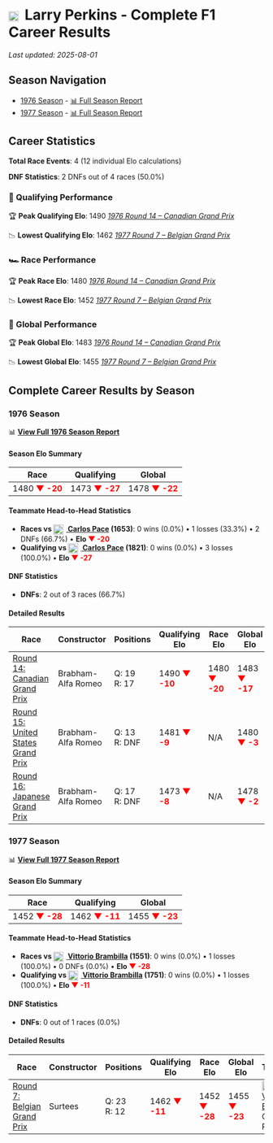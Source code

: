 # <img src="https://upload.wikimedia.org/wikipedia/commons/8/88/Flag_of_Australia_%28converted%29.svg" alt="Australia" width="20" height="auto" style="vertical-align: middle; margin-right: 5px;" onerror="this.outerHTML='🇦🇺'; this.style.marginRight='5px';"/> Larry Perkins - Complete F1 Career Results

*Last updated: 2025-08-01*

## Season Navigation

- [1976 Season](#1976-season) - [📊 Full Season Report](../seasons/1976-season-report)
- [1977 Season](#1977-season) - [📊 Full Season Report](../seasons/1977-season-report)

## Career Statistics

**Total Race Events**: 4 (12 individual Elo calculations)

**DNF Statistics**: 2 DNFs out of 4 races (50.0%)

### 🏁 Qualifying Performance

🏆 **Peak Qualifying Elo**: 1490
   *[1976 Round 14 – Canadian Grand Prix](../seasons/1976-season-report#round-14-canadian-grand-prix)*

📉 **Lowest Qualifying Elo**: 1462
   *[1977 Round 7 – Belgian Grand Prix](../seasons/1977-season-report#round-7-belgian-grand-prix)*

### 🏎️ Race Performance

🏆 **Peak Race Elo**: 1480
   *[1976 Round 14 – Canadian Grand Prix](../seasons/1976-season-report#round-14-canadian-grand-prix)*

📉 **Lowest Race Elo**: 1452
   *[1977 Round 7 – Belgian Grand Prix](../seasons/1977-season-report#round-7-belgian-grand-prix)*

### 🌟 Global Performance

🏆 **Peak Global Elo**: 1483
   *[1976 Round 14 – Canadian Grand Prix](../seasons/1976-season-report#round-14-canadian-grand-prix)*

📉 **Lowest Global Elo**: 1455
   *[1977 Round 7 – Belgian Grand Prix](../seasons/1977-season-report#round-7-belgian-grand-prix)*


## Complete Career Results by Season

### 1976 Season

📊 **[View Full 1976 Season Report](../seasons/1976-season-report)**

#### Season Elo Summary

| Race | Qualifying | Global |
|------|------------|--------|
| 1480 **<span style="color: red;">▼ -20</span>** | 1473 **<span style="color: red;">▼ -27</span>** | 1478 **<span style="color: red;">▼ -22</span>** |

#### Teammate Head-to-Head Statistics

- **Races vs [<img src="https://upload.wikimedia.org/wikipedia/commons/0/05/Flag_of_Brazil.svg" alt="Brazil" width="20" height="auto" style="vertical-align: middle; margin-right: 5px;" onerror="this.outerHTML='🇧🇷'; this.style.marginRight='5px';"/> Carlos Pace](carlos-pace) (1653)**: 0 wins (0.0%) • 1 losses (33.3%) • 2 DNFs (66.7%) • **Elo <span style="color: red;">▼ -20</span>**
- **Qualifying vs [<img src="https://upload.wikimedia.org/wikipedia/commons/0/05/Flag_of_Brazil.svg" alt="Brazil" width="20" height="auto" style="vertical-align: middle; margin-right: 5px;" onerror="this.outerHTML='🇧🇷'; this.style.marginRight='5px';"/> Carlos Pace](carlos-pace) (1821)**: 0 wins (0.0%) • 3 losses (100.0%) • **Elo <span style="color: red;">▼ -27</span>**

#### DNF Statistics

- **DNFs**: 2 out of 3 races (66.7%)

#### Detailed Results

| Race | Constructor | Positions | Qualifying Elo | Race Elo | Global Elo | Teammate |
|------|-------------|-----------|----------------|----------|------------|----------|
| [Round 14: Canadian Grand Prix](../seasons/1976-season-report#round-14-canadian-grand-prix) | Brabham-Alfa Romeo | Q: 19<br/>R: 17 | 1490 **<span style="color: red;">▼ -10</span>** | 1480 **<span style="color: red;">▼ -20</span>** | 1483 **<span style="color: red;">▼ -17</span>** | [<img src="https://upload.wikimedia.org/wikipedia/commons/0/05/Flag_of_Brazil.svg" alt="Brazil" width="20" height="auto" style="vertical-align: middle; margin-right: 5px;" onerror="this.outerHTML='🇧🇷'; this.style.marginRight='5px';"/> Carlos Pace](carlos-pace)<br/>Q: 10<br/>R: 7 |
| [Round 15: United States Grand Prix](../seasons/1976-season-report#round-15-united-states-grand-prix) | Brabham-Alfa Romeo | Q: 13<br/>R: DNF | 1481 **<span style="color: red;">▼ -9</span>** | N/A | 1480 **<span style="color: red;">▼ -3</span>** | [<img src="https://upload.wikimedia.org/wikipedia/commons/0/05/Flag_of_Brazil.svg" alt="Brazil" width="20" height="auto" style="vertical-align: middle; margin-right: 5px;" onerror="this.outerHTML='🇧🇷'; this.style.marginRight='5px';"/> Carlos Pace](carlos-pace)<br/>Q: 10<br/>R: 19 |
| [Round 16: Japanese Grand Prix](../seasons/1976-season-report#round-16-japanese-grand-prix) | Brabham-Alfa Romeo | Q: 17<br/>R: DNF | 1473 **<span style="color: red;">▼ -8</span>** | N/A | 1478 **<span style="color: red;">▼ -2</span>** | [<img src="https://upload.wikimedia.org/wikipedia/commons/0/05/Flag_of_Brazil.svg" alt="Brazil" width="20" height="auto" style="vertical-align: middle; margin-right: 5px;" onerror="this.outerHTML='🇧🇷'; this.style.marginRight='5px';"/> Carlos Pace](carlos-pace)<br/>Q: 6<br/>R: DNF |

### 1977 Season

📊 **[View Full 1977 Season Report](../seasons/1977-season-report)**

#### Season Elo Summary

| Race | Qualifying | Global |
|------|------------|--------|
| 1452 **<span style="color: red;">▼ -28</span>** | 1462 **<span style="color: red;">▼ -11</span>** | 1455 **<span style="color: red;">▼ -23</span>** |

#### Teammate Head-to-Head Statistics

- **Races vs [<img src="https://upload.wikimedia.org/wikipedia/commons/0/03/Flag_of_Italy.svg" alt="Italy" width="20" height="auto" style="vertical-align: middle; margin-right: 5px;" onerror="this.outerHTML='🇮🇹'; this.style.marginRight='5px';"/> Vittorio Brambilla](vittorio-brambilla) (1551)**: 0 wins (0.0%) • 1 losses (100.0%) • 0 DNFs (0.0%) • **Elo <span style="color: red;">▼ -28</span>**
- **Qualifying vs [<img src="https://upload.wikimedia.org/wikipedia/commons/0/03/Flag_of_Italy.svg" alt="Italy" width="20" height="auto" style="vertical-align: middle; margin-right: 5px;" onerror="this.outerHTML='🇮🇹'; this.style.marginRight='5px';"/> Vittorio Brambilla](vittorio-brambilla) (1751)**: 0 wins (0.0%) • 1 losses (100.0%) • **Elo <span style="color: red;">▼ -11</span>**

#### DNF Statistics

- **DNFs**: 0 out of 1 races (0.0%)

#### Detailed Results

| Race | Constructor | Positions | Qualifying Elo | Race Elo | Global Elo | Teammate |
|------|-------------|-----------|----------------|----------|------------|----------|
| [Round 7: Belgian Grand Prix](../seasons/1977-season-report#round-7-belgian-grand-prix) | Surtees | Q: 23<br/>R: 12 | 1462 **<span style="color: red;">▼ -11</span>** | 1452 **<span style="color: red;">▼ -28</span>** | 1455 **<span style="color: red;">▼ -23</span>** | [<img src="https://upload.wikimedia.org/wikipedia/commons/0/03/Flag_of_Italy.svg" alt="Italy" width="20" height="auto" style="vertical-align: middle; margin-right: 5px;" onerror="this.outerHTML='🇮🇹'; this.style.marginRight='5px';"/> Vittorio Brambilla](vittorio-brambilla)<br/>Q: 12<br/>R: 4 |

